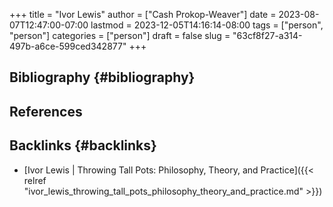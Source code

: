 +++
title = "Ivor Lewis"
author = ["Cash Prokop-Weaver"]
date = 2023-08-07T12:47:00-07:00
lastmod = 2023-12-05T14:16:14-08:00
tags = ["person", "person"]
categories = ["person"]
draft = false
slug = "63cf8f27-a314-497b-a6ce-599ced342877"
+++

## Bibliography {#bibliography}

## References

<style>.csl-entry{text-indent: -1.5em; margin-left: 1.5em;}</style><div class="csl-bib-body">
</div>


## Backlinks {#backlinks}

-   [Ivor Lewis | Throwing Tall Pots: Philosophy, Theory, and Practice]({{< relref "ivor_lewis_throwing_tall_pots_philosophy_theory_and_practice.md" >}})
